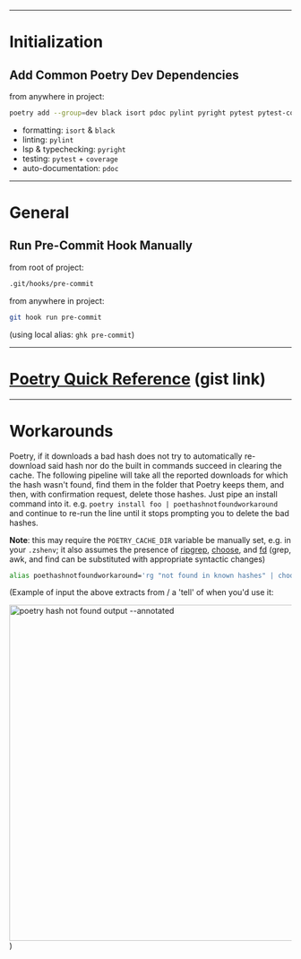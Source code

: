 ----------------------------------------------

# Initialization

## Add Common Poetry Dev Dependencies
from anywhere in project:  
```zsh
poetry add --group=dev black isort pdoc pylint pyright pytest pytest-cov
```

- formatting: `isort` & `black`
- linting: `pylint`
- lsp & typechecking: `pyright`
- testing: `pytest` + `coverage`
- auto-documentation: `pdoc`


---------------------------------------------

# General

## Run Pre-Commit Hook Manually
from root of project:  
```zsh
.git/hooks/pre-commit
```
from anywhere in project:
```zsh
git hook run pre-commit
```
(using local alias: `ghk pre-commit`)

____________________________________________


# [Poetry Quick Reference](https://gist.github.com/ethanmsl/e5529d1e03c307a28b0c660f17bbf5ef) (gist link)

____________________________________________

# Workarounds
Poetry, if it downloads a bad hash does not try to automatically re-download said hash nor do the built in commands succeed in clearing the cache.
The following pipeline will take all the reported downloads for which the hash wasn't found, find them in the folder that Poetry keeps them, and then, with confirmation request, delete those hashes.
Just pipe an install command into it.  e.g. `poetry install foo | poethashnotfoundworkaround` and continue to re-run the line until it stops prompting you to delete the bad hashes.

**Note**: this may require the `POETRY_CACHE_DIR` variable be manually set, e.g. in your `.zshenv`; it also assumes the presence of [ripgrep](https://github.com/BurntSushi/ripgrep), [choose](https://github.com/theryangeary/choose/tree/d434bd289d043997058d9a08d5e02642060fcde9/), and [fd](https://github.com/sharkdp/fd) (grep, awk, and find can be substituted with appropriate syntactic changes)

```zsh
alias poethashnotfoundworkaround='rg "not found in known hashes" | choose -f "archive" 1 | choose 0 | xargs -I_ fd _ $POETRY_CACHE_DIR | xargs -o rm -i'
```

(Example of input the above extracts from / a 'tell' of when you'd use it:

<img width="600" alt="poetry hash not found output --annotated" src="https://user-images.githubusercontent.com/33399972/205516755-21dceb07-6d8d-4ec6-90f7-7041c5227581.png">)
